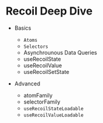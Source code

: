 # Recoil Deep Dive

- Basics
    -  `Atoms`
    -  `Selectors`
    -  Asynchrounous Data Queries
    -  useRecoilState
    -  useRecoilValue
    -  useRecoilSetState

- Advanced 
    - atomFamily
    - selectorFamily
    - `useRecoilStateLoadable`
    - `useRecoilValueLoadable`
